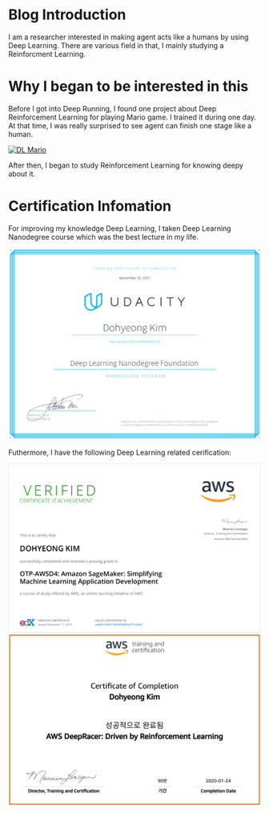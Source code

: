 # Blog Introduction
I am a researcher interested in making agent acts like a humans by using Deep Learning. There are various field in that, I mainly studying a Reinforcment Learning.

# Why I began to be interested in this
Before I got into Deep Running, I found one project about Deep Reinforcement Learning for playing Mario game. I trained it during one day. At that time, I was really surprised to see agent can finish one stage like a human.

[![DL Mario](http://i3.ytimg.com/vi/qv6UVOQ0F44/hqdefault.jpg)](https://www.youtube.com/watch?v=qv6UVOQ0F44 "Deep Learning Mario Play - Click to Watch!")

After then, I began to study Reinforcement Learning for knowing deepy about it.

# Certification Infomation
For improving my knowledge Deep Learning, I taken Deep Learning Nanodegree course which was the best lecture in my life.

<img src="assets/udacity_certificate.png" width="600">

Futhermore, I have the following Deep Learning related cerification:

<img src="assets/sagemaker_certification.png" width="600">
<img src="assets/deep_racer_certification.png" width="600">
